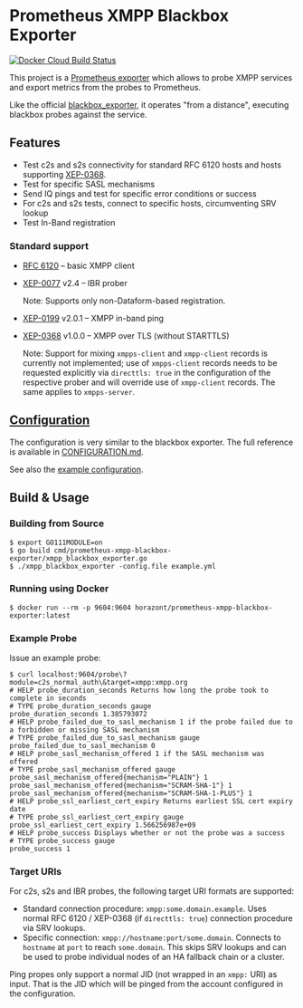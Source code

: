 # Prometheus XMPP Blackbox Exporter

[![Docker Cloud Build Status](https://img.shields.io/docker/cloud/build/xsfjonas/prometheus-xmpp-blackbox-exporter.svg)](https://hub.docker.com/r/xsfjonas/prometheus-xmpp-blackbox-exporter)

This project is a [Prometheus exporter](https://prometheus.io/docs/instrumenting/exporters/)
which allows to probe XMPP services and export metrics from the probes to
Prometheus.

Like the official [blackbox_exporter](https://github.com/prometheus/blackbox_exporter),
it operates "from a distance", executing blackbox probes against the service.

## Features

- Test c2s and s2s connectivity for standard RFC 6120 hosts and hosts supporting
  [XEP-0368](https://xmpp.org/extensions/xep-0368.html).
- Test for specific SASL mechanisms
- Send IQ pings and test for specific error conditions or success
- For c2s and s2s tests, connect to specific hosts, circumventing SRV lookup
- Test In-Band registration

### Standard support

- [RFC 6120](https://tools.ietf.org/html/rfc6120) – basic XMPP client
- [XEP-0077](https://xmpp.org/extensions/xep-0077.html) v2.4 – IBR prober

  Note: Supports only non-Dataform-based registration.

- [XEP-0199](https://xmpp.org/extensions/xep-0199.html) v2.0.1 – XMPP in-band ping
- [XEP-0368](https://xmpp.org/extensions/xep-0368.html) v1.0.0 – XMPP over TLS (without STARTTLS)

  Note: Support for mixing `xmpps-client` and `xmpp-client` records is
  currently not implemented; use of `xmpps-client` records needs to be
  requested explicitly via `directtls: true` in the configuration of the
  respective prober and will override use of `xmpp-client` records. The same
  applies to `xmpps-server`.

## [Configuration](CONFIGURATION.md)

The configuration is very similar to the blackbox exporter. The full reference
is available in [CONFIGURATION.md](CONFIGURATION.md).

See also the [example configuration](example.yml).

## Build & Usage

### Building from Source

```
$ export GO111MODULE=on
$ go build cmd/prometheus-xmpp-blackbox-exporter/xmpp_blackbox_exporter.go
$ ./xmpp_blackbox_exporter -config.file example.yml
```

### Running using Docker

```
$ docker run --rm -p 9604:9604 horazont/prometheus-xmpp-blackbox-exporter:latest
```

### Example Probe

Issue an example probe:

```
$ curl localhost:9604/probe\?module=c2s_normal_auth\&target=xmpp:xmpp.org
# HELP probe_duration_seconds Returns how long the probe took to complete in seconds
# TYPE probe_duration_seconds gauge
probe_duration_seconds 1.385793072
# HELP probe_failed_due_to_sasl_mechanism 1 if the probe failed due to a forbidden or missing SASL mechanism
# TYPE probe_failed_due_to_sasl_mechanism gauge
probe_failed_due_to_sasl_mechanism 0
# HELP probe_sasl_mechanism_offered 1 if the SASL mechanism was offered
# TYPE probe_sasl_mechanism_offered gauge
probe_sasl_mechanism_offered{mechanism="PLAIN"} 1
probe_sasl_mechanism_offered{mechanism="SCRAM-SHA-1"} 1
probe_sasl_mechanism_offered{mechanism="SCRAM-SHA-1-PLUS"} 1
# HELP probe_ssl_earliest_cert_expiry Returns earliest SSL cert expiry date
# TYPE probe_ssl_earliest_cert_expiry gauge
probe_ssl_earliest_cert_expiry 1.566256987e+09
# HELP probe_success Displays whether or not the probe was a success
# TYPE probe_success gauge
probe_success 1
```

### Target URIs

For c2s, s2s and IBR probes, the following target URI formats are supported:

* Standard connection procedure: `xmpp:some.domain.example`. Uses normal
  RFC 6120 / XEP-0368 (if `directtls: true`) connection procedure via SRV
  lookups.
* Specific connection: `xmpp://hostname:port/some.domain`. Connects to
  `hostname` at `port` to reach `some.domain`. This skips SRV lookups and can
  be used to probe individual nodes of an HA fallback chain or a cluster.

Ping propes only support a normal JID (not wrapped in an `xmpp:` URI) as
input. That is the JID which will be pinged from the account configured in the
configuration.
